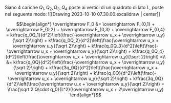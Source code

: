 Siano 4 cariche $Q_1, Q_2, Q_3,Q_4$ poste ai vertici di un quadrato di lato $L$, poste nel seguente modo:
![[Drawing 2023-10-10 07.30.00.excalidraw | center]]

$$\begin{align*}
\overrightarrow F_0 &= \overrightarrow F_{0,1} + \overrightarrow F_{0,2} + \overrightarrow F_{0,3} + \overrightarrow F_{0,4} = k\frac{q_0Q_1}{d^2}\left(\frac{-\overrightarrow u_x + \overrightarrow u_y}{\sqrt 2}\right) + k\frac{q_0Q_2}{d^2}\left(\frac{\overrightarrow u_x + \overrightarrow u_y}{\sqrt 2}\right) + k\frac{q_0Q_3}{d^2}\left(\frac{-\overrightarrow u_x + \overrightarrow u_y}{\sqrt 2}\right) +  k\frac{q_0Q_4}{d^2}\left(\frac{\overrightarrow u_x + \overrightarrow u_y}{\sqrt 2}\right) =\\
 &= k\frac{q_0Q}{d^2}\left(\frac{-\overrightarrow u_x + \overrightarrow u_y}{\sqrt 2}\right) + k\frac{3q_0Q}{d^2}\left(\frac{\overrightarrow u_x + \overrightarrow u_y}{\sqrt 2}\right) + k\frac{q_0Q}{d^2}\left(\frac{-\overrightarrow u_x + \overrightarrow u_y}{\sqrt 2}\right) + k\frac{3q_0Q}{d^2}\left(\frac{\overrightarrow u_x + \overrightarrow u_y}{\sqrt 2}\right) = \frac{\sqrt 2 Q\cdot q_0}{L^2}(\overrightarrow u_x + 2\overrightarrow u_y)
\end{align*}$$
